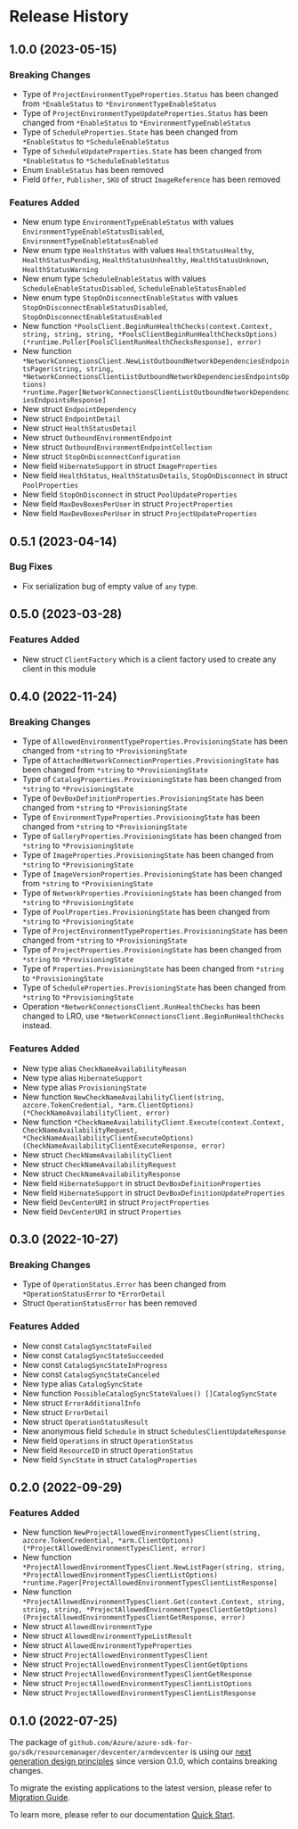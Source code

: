 # Release History

## 1.0.0 (2023-05-15)
### Breaking Changes

- Type of `ProjectEnvironmentTypeProperties.Status` has been changed from `*EnableStatus` to `*EnvironmentTypeEnableStatus`
- Type of `ProjectEnvironmentTypeUpdateProperties.Status` has been changed from `*EnableStatus` to `*EnvironmentTypeEnableStatus`
- Type of `ScheduleProperties.State` has been changed from `*EnableStatus` to `*ScheduleEnableStatus`
- Type of `ScheduleUpdateProperties.State` has been changed from `*EnableStatus` to `*ScheduleEnableStatus`
- Enum `EnableStatus` has been removed
- Field `Offer`, `Publisher`, `SKU` of struct `ImageReference` has been removed

### Features Added

- New enum type `EnvironmentTypeEnableStatus` with values `EnvironmentTypeEnableStatusDisabled`, `EnvironmentTypeEnableStatusEnabled`
- New enum type `HealthStatus` with values `HealthStatusHealthy`, `HealthStatusPending`, `HealthStatusUnhealthy`, `HealthStatusUnknown`, `HealthStatusWarning`
- New enum type `ScheduleEnableStatus` with values `ScheduleEnableStatusDisabled`, `ScheduleEnableStatusEnabled`
- New enum type `StopOnDisconnectEnableStatus` with values `StopOnDisconnectEnableStatusDisabled`, `StopOnDisconnectEnableStatusEnabled`
- New function `*PoolsClient.BeginRunHealthChecks(context.Context, string, string, string, *PoolsClientBeginRunHealthChecksOptions) (*runtime.Poller[PoolsClientRunHealthChecksResponse], error)`
- New function `*NetworkConnectionsClient.NewListOutboundNetworkDependenciesEndpointsPager(string, string, *NetworkConnectionsClientListOutboundNetworkDependenciesEndpointsOptions) *runtime.Pager[NetworkConnectionsClientListOutboundNetworkDependenciesEndpointsResponse]`
- New struct `EndpointDependency`
- New struct `EndpointDetail`
- New struct `HealthStatusDetail`
- New struct `OutboundEnvironmentEndpoint`
- New struct `OutboundEnvironmentEndpointCollection`
- New struct `StopOnDisconnectConfiguration`
- New field `HibernateSupport` in struct `ImageProperties`
- New field `HealthStatus`, `HealthStatusDetails`, `StopOnDisconnect` in struct `PoolProperties`
- New field `StopOnDisconnect` in struct `PoolUpdateProperties`
- New field `MaxDevBoxesPerUser` in struct `ProjectProperties`
- New field `MaxDevBoxesPerUser` in struct `ProjectUpdateProperties`


## 0.5.1 (2023-04-14)
### Bug Fixes

- Fix serialization bug of empty value of `any` type.


## 0.5.0 (2023-03-28)
### Features Added

- New struct `ClientFactory` which is a client factory used to create any client in this module


## 0.4.0 (2022-11-24)
### Breaking Changes

- Type of `AllowedEnvironmentTypeProperties.ProvisioningState` has been changed from `*string` to `*ProvisioningState`
- Type of `AttachedNetworkConnectionProperties.ProvisioningState` has been changed from `*string` to `*ProvisioningState`
- Type of `CatalogProperties.ProvisioningState` has been changed from `*string` to `*ProvisioningState`
- Type of `DevBoxDefinitionProperties.ProvisioningState` has been changed from `*string` to `*ProvisioningState`
- Type of `EnvironmentTypeProperties.ProvisioningState` has been changed from `*string` to `*ProvisioningState`
- Type of `GalleryProperties.ProvisioningState` has been changed from `*string` to `*ProvisioningState`
- Type of `ImageProperties.ProvisioningState` has been changed from `*string` to `*ProvisioningState`
- Type of `ImageVersionProperties.ProvisioningState` has been changed from `*string` to `*ProvisioningState`
- Type of `NetworkProperties.ProvisioningState` has been changed from `*string` to `*ProvisioningState`
- Type of `PoolProperties.ProvisioningState` has been changed from `*string` to `*ProvisioningState`
- Type of `ProjectEnvironmentTypeProperties.ProvisioningState` has been changed from `*string` to `*ProvisioningState`
- Type of `ProjectProperties.ProvisioningState` has been changed from `*string` to `*ProvisioningState`
- Type of `Properties.ProvisioningState` has been changed from `*string` to `*ProvisioningState`
- Type of `ScheduleProperties.ProvisioningState` has been changed from `*string` to `*ProvisioningState`
- Operation `*NetworkConnectionsClient.RunHealthChecks` has been changed to LRO, use `*NetworkConnectionsClient.BeginRunHealthChecks` instead.

### Features Added

- New type alias `CheckNameAvailabilityReason`
- New type alias `HibernateSupport`
- New type alias `ProvisioningState`
- New function `NewCheckNameAvailabilityClient(string, azcore.TokenCredential, *arm.ClientOptions) (*CheckNameAvailabilityClient, error)`
- New function `*CheckNameAvailabilityClient.Execute(context.Context, CheckNameAvailabilityRequest, *CheckNameAvailabilityClientExecuteOptions) (CheckNameAvailabilityClientExecuteResponse, error)`
- New struct `CheckNameAvailabilityClient`
- New struct `CheckNameAvailabilityRequest`
- New struct `CheckNameAvailabilityResponse`
- New field `HibernateSupport` in struct `DevBoxDefinitionProperties`
- New field `HibernateSupport` in struct `DevBoxDefinitionUpdateProperties`
- New field `DevCenterURI` in struct `ProjectProperties`
- New field `DevCenterURI` in struct `Properties`


## 0.3.0 (2022-10-27)
### Breaking Changes

- Type of `OperationStatus.Error` has been changed from `*OperationStatusError` to `*ErrorDetail`
- Struct `OperationStatusError` has been removed

### Features Added

- New const `CatalogSyncStateFailed`
- New const `CatalogSyncStateSucceeded`
- New const `CatalogSyncStateInProgress`
- New const `CatalogSyncStateCanceled`
- New type alias `CatalogSyncState`
- New function `PossibleCatalogSyncStateValues() []CatalogSyncState`
- New struct `ErrorAdditionalInfo`
- New struct `ErrorDetail`
- New struct `OperationStatusResult`
- New anonymous field `Schedule` in struct `SchedulesClientUpdateResponse`
- New field `Operations` in struct `OperationStatus`
- New field `ResourceID` in struct `OperationStatus`
- New field `SyncState` in struct `CatalogProperties`


## 0.2.0 (2022-09-29)
### Features Added

- New function `NewProjectAllowedEnvironmentTypesClient(string, azcore.TokenCredential, *arm.ClientOptions) (*ProjectAllowedEnvironmentTypesClient, error)`
- New function `*ProjectAllowedEnvironmentTypesClient.NewListPager(string, string, *ProjectAllowedEnvironmentTypesClientListOptions) *runtime.Pager[ProjectAllowedEnvironmentTypesClientListResponse]`
- New function `*ProjectAllowedEnvironmentTypesClient.Get(context.Context, string, string, string, *ProjectAllowedEnvironmentTypesClientGetOptions) (ProjectAllowedEnvironmentTypesClientGetResponse, error)`
- New struct `AllowedEnvironmentType`
- New struct `AllowedEnvironmentTypeListResult`
- New struct `AllowedEnvironmentTypeProperties`
- New struct `ProjectAllowedEnvironmentTypesClient`
- New struct `ProjectAllowedEnvironmentTypesClientGetOptions`
- New struct `ProjectAllowedEnvironmentTypesClientGetResponse`
- New struct `ProjectAllowedEnvironmentTypesClientListOptions`
- New struct `ProjectAllowedEnvironmentTypesClientListResponse`


## 0.1.0 (2022-07-25)

The package of `github.com/Azure/azure-sdk-for-go/sdk/resourcemanager/devcenter/armdevcenter` is using our [next generation design principles](https://azure.github.io/azure-sdk/general_introduction.html) since version 0.1.0, which contains breaking changes.

To migrate the existing applications to the latest version, please refer to [Migration Guide](https://aka.ms/azsdk/go/mgmt/migration).

To learn more, please refer to our documentation [Quick Start](https://aka.ms/azsdk/go/mgmt).
